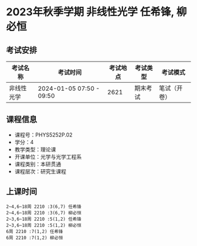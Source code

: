 # 2023年秋季学期 非线性光学 任希锋, 柳必恒




## 考试安排

| 考试名称 | 考试时间 | 考试地点 | 考试类型 | 考试模式 |
| -------- | -------- | -------- | -------- | -------- |
| 非线性光学 | 2024-01-05 07:50 - 09:50 | 2621 | 期末考试 | 笔试（开卷） |





## 课程信息

- 课程号：PHYS5252P.02
- 学分：4
- 教学类型：理论课
- 开课单位：光学与光学工程系
- 课程类别：本研贯通
- 课程层次：研究生课程

## 上课时间

```
2~4,6~18周 2210 :3(6,7) 任希锋
2~4,6~18周 2210 :3(6,7) 柳必恒
2~3,6~18周 2210 :5(1,2) 任希锋
2~3,6~18周 2210 :5(1,2) 柳必恒
6周 2210 :7(1,2) 任希锋
6周 2210 :7(1,2) 柳必恒
```

